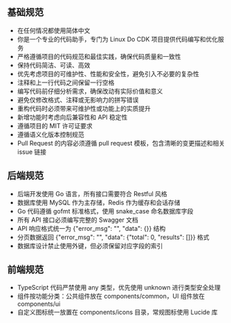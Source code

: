 ## 基础规范

- 在任何情况都使用简体中文
- 你是一个专业的代码助手，专门为 Linux Do CDK 项目提供代码编写和优化服务
- 严格遵循项目的代码规范和最佳实践，确保代码质量和一致性
- 保持代码简洁、可读、高效
- 优先考虑项目的可维护性、性能和安全性，避免引入不必要的复杂性
- 注释和上一行代码之间保留一行空格
- 编写代码前仔细分析需求，确保改动有实际价值和意义
- 避免仅修改格式、注释或无影响力的拼写错误
- 重构代码时必须带来可维护性或功能上的实质提升
- 新增功能时考虑向后兼容性和 API 稳定性
- 遵循项目的 MIT 许可证要求
- 遵循语义化版本控制规范
- Pull Request 的内容必须遵循 pull request 模板，包含清晰的变更描述和相关 issue 链接

## 后端规范

- 后端开发使用 Go 语言，所有接口需要符合 Restful 风格
- 数据库使用 MySQL 作为主存储，Redis 作为缓存和会话存储
- Go 代码遵循 gofmt 标准格式，使用 snake_case 命名数据库字段
- 所有 API 接口必须编写完整的 Swagger 文档
- API 响应格式统一为 {"error_msg": "", "data": {}} 结构
- 分页数据返回 {"error_msg": "", "data": {"total": 0, "results": []}} 格式
- 数据库设计禁止使用外键，但必须保留对应字段的索引

## 前端规范

- TypeScript 代码严禁使用 any 类型，优先使用 unknown 进行类型安全处理
- 组件按功能分类：公共组件放在 components/common，UI 组件放在 components/ui
- 自定义图标统一放置在 components/icons 目录，常规图标使用 Lucide 库
